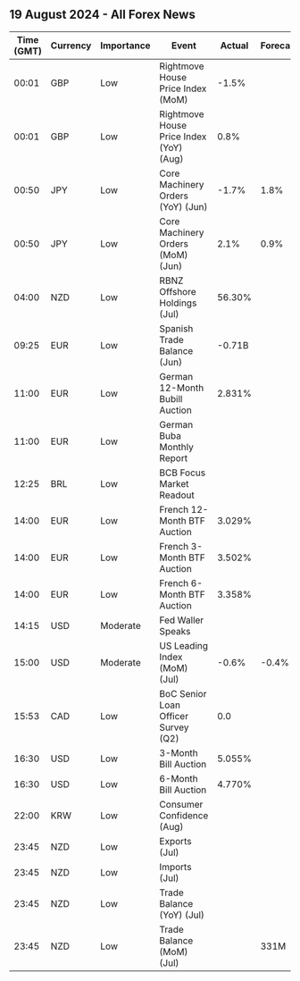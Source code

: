 ## 19 August 2024 - All Forex News

| Time (GMT) | Currency | Importance | Event | Actual | Forecast | Previous |
|------|----------|------------|-------|--------|----------|----------|
| 00:01 | GBP | Low | Rightmove House Price Index (MoM) | -1.5% |  | -0.4% |
| 00:01 | GBP | Low | Rightmove House Price Index (YoY) (Aug) | 0.8% |  | 0.4% |
| 00:50 | JPY | Low | Core Machinery Orders (YoY) (Jun) | -1.7% | 1.8% | 10.8% |
| 00:50 | JPY | Low | Core Machinery Orders (MoM) (Jun) | 2.1% | 0.9% | -3.2% |
| 04:00 | NZD | Low | RBNZ Offshore Holdings (Jul) | 56.30% |  | 57.20% |
| 09:25 | EUR | Low | Spanish Trade Balance (Jun) | -0.71B |  | -2.30B |
| 11:00 | EUR | Low | German 12-Month Bubill Auction | 2.831% |  | 3.192% |
| 11:00 | EUR | Low | German Buba Monthly Report |  |  |  |
| 12:25 | BRL | Low | BCB Focus Market Readout |  |  |  |
| 14:00 | EUR | Low | French 12-Month BTF Auction | 3.029% |  | 3.053% |
| 14:00 | EUR | Low | French 3-Month BTF Auction | 3.502% |  | 3.553% |
| 14:00 | EUR | Low | French 6-Month BTF Auction | 3.358% |  | 3.380% |
| 14:15 | USD | Moderate | Fed Waller Speaks |  |  |  |
| 15:00 | USD | Moderate | US Leading Index (MoM) (Jul) | -0.6% | -0.4% | -0.2% |
| 15:53 | CAD | Low | BoC Senior Loan Officer Survey (Q2) | 0.0 |  | 2.6 |
| 16:30 | USD | Low | 3-Month Bill Auction | 5.055% |  | 5.070% |
| 16:30 | USD | Low | 6-Month Bill Auction | 4.770% |  | 4.795% |
| 22:00 | KRW | Low | Consumer Confidence (Aug) |  |  | 103.6 |
| 23:45 | NZD | Low | Exports (Jul) |  |  | 6.17B |
| 23:45 | NZD | Low | Imports (Jul) |  |  | 5.47B |
| 23:45 | NZD | Low | Trade Balance (YoY) (Jul) |  |  | -9,400M |
| 23:45 | NZD | Low | Trade Balance (MoM) (Jul) |  | 331M | 699M |
